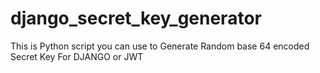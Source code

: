 # django_secret_key_generator
This is Python script you can use to Generate Random base 64 encoded Secret Key For DJANGO or JWT 
